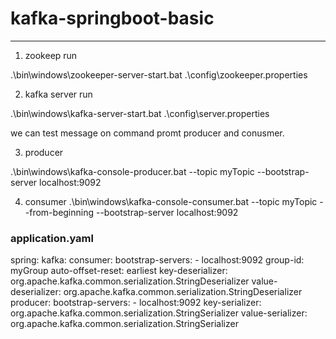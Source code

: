# kafka-springboot-basic
------------------------
1.  zookeep run 

  .\bin\windows\zookeeper-server-start.bat .\config\zookeeper.properties 

2.  kafka server run 

 .\bin\windows\kafka-server-start.bat .\config\server.properties

  we can test message on command promt producer and conusmer.

3.  producer 

  .\bin\windows\kafka-console-producer.bat --topic myTopic --bootstrap-server localhost:9092 

4.  consumer 
  .\bin\windows\kafka-console-consumer.bat --topic myTopic --from-beginning --bootstrap-server localhost:9092
  
  
### application.yaml
spring:
  kafka:
    consumer:
      bootstrap-servers:
      - localhost:9092
      group-id: myGroup
      auto-offset-reset: earliest
      key-deserializer:
        org.apache.kafka.common.serialization.StringDeserializer
      value-deserializer:
        org.apache.kafka.common.serialization.StringDeserializer
    producer:
      bootstrap-servers:
      - localhost:9092
      key-serializer:
        org.apache.kafka.common.serialization.StringSerializer
      value-serializer:
        org.apache.kafka.common.serialization.StringSerializer
